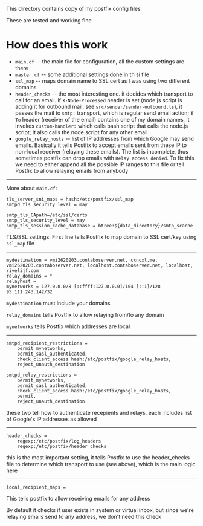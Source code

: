 This directory contains copy of my postfix config files

These are tested and working fine

# How does this work

- `main.cf` -- the main file for configuration, all the custom settings are there
- `master.cf` -- some additional settings done in th si file
- `ssl_map` -- maps domain name to SSL cert as I was using two different domains
- `header_checks` -- the most interesting one. it decides which transport to call
    for an email. if `X-Node-Processed` header is set (node.js script is adding
    it for outbound mail, see `src/sender/sender-outbound.ts`), it passes the mail
    to `smtp:` transport, which is regular send email action;
    if `To` header (receiver of the email) contains one of my domain names, it
    invokes `custom-handler:` which calls bash script that calls the node.js script;
    It also calls the node script for any other email
- `google_relay_hosts` -- list of IP addresses from which Google may send emails.
    Basically it tells Postfix to accept emails sent from these IP to non-local
    receiver (relaying these emails). The list is incomplete, thus sometimes
    postfix can drop emails with `Relay access denied`. To fix this we need to
    either append all the possible IP ranges to this file or tell Postfix to 
    allow relaying emails from anybody

---

More about `main.cf`:
```
tls_server_sni_maps = hash:/etc/postfix/ssl_map
smtpd_tls_security_level = may

smtp_tls_CApath=/etc/ssl/certs
smtp_tls_security_level = may
smtp_tls_session_cache_database = btree:${data_directory}/smtp_scache
```

TLS/SSL settings. First line tells Postfix to map domain to SSL cert/key using
`ssl_map` file

---
```
mydestination = vmi2620203.contaboserver.net, cxncxl.me, vmi2620203.contaboserver.net, localhost.contaboserver.net, localhost, rivelijf.com
relay_domains = *
relayhost = 
mynetworks = 127.0.0.0/8 [::ffff:127.0.0.0]/104 [::1]/128 95.111.243.142/32
```

`mydestination` must include your domains

`relay_domains` tells Postfix to allow relaying from/to any domain

`mynetworks` tells Postfix which addresses are local

---

```
smtpd_recipient_restrictions = 
    permit_mynetworks,
    permit_sasl_authenticated,
    check_client_access hash:/etc/postfix/google_relay_hosts,
    reject_unauth_destination

smtpd_relay_restrictions =
    permit_mynetworks,
    permit_sasl_authenticated,
    check_client_access hash:/etc/postfix/google_relay_hosts,
    permit,
    reject_unauth_destination
```

these two tell how to authenticate recepients and relays. each includes
list of Google's IP addresses as allowed

---

```
header_checks = 
    regexp:/etc/postfix/log_headers
    regexp:/etc/postfix/header_checks
```

this is the most important setting, it tells Postfix to use the header_checks
file to determine which transport to use (see above), which is the main logic
here

---

```
local_recipient_maps =
```

This tells postfix to allow receiving emails for any address

By default it checks if user exists in system or virtual inbox, but since we're
relaying emails send to any address, we don't need this check
